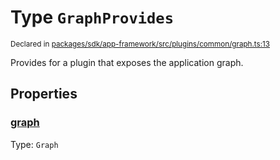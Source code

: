 # Type `GraphProvides`
<sub>Declared in [packages/sdk/app-framework/src/plugins/common/graph.ts:13](https://github.com/dxos/dxos/blob/516b7546a/packages/sdk/app-framework/src/plugins/common/graph.ts#L13)</sub>


Provides for a plugin that exposes the application graph.

## Properties
### [graph](https://github.com/dxos/dxos/blob/516b7546a/packages/sdk/app-framework/src/plugins/common/graph.ts#L14)
Type: <code>Graph</code>





